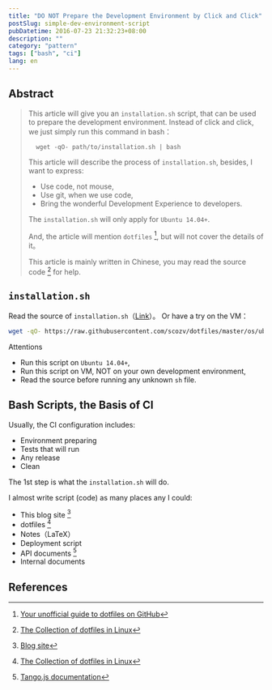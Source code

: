 ```yaml
---
title: "DO NOT Prepare the Development Environment by Click and Click"
postSlug: simple-dev-environment-script
pubDatetime: 2016-07-23 21:32:23+08:00
description: ""
category: "pattern"
tags: ["bash", "ci"]
lang: en
---
```



## Abstract

> This article will give you an `installation.sh` script, that
> can be used to prepare the development environment. Instead of click and click,
> we just simply run this command in bash：
>
>       wget -qO- path/to/installation.sh | bash
>
>
> This article will describe the process of `installation.sh`, besides, I want to express:
>
>
> * Use code, not mouse,
> * Use git, when we use code,
> * Bring the wonderful Development Experience to developers.
>
> The `installation.sh` will only apply for `Ubuntu 14.04+`.
>
> And, the article will mention `dotfiles` [^dotfiles], but will not cover the details of it。
>
> This article is mainly written in Chinese, you may read the source code [^scozv_dotfiles] for help.



## `installation.sh`

Read the source of `installation.sh`（[Link](https://github.com/scozv/dotfiles/blob/master/os/ubuntu-server.sh)）。
Or have a try on the VM：

```bash
wget -qO- https://raw.githubusercontent.com/scozv/dotfiles/master/os/ubuntu-server.sh | bash
```

Attentions

* Run this script on `Ubuntu 14.04+`,
* Run this script on VM, NOT on your own development environment,
* Read the source before running any unknown `sh` file.

## Bash Scripts, the Basis of CI

Usually, the CI configuration includes:

* Environment preparing
* Tests that will run
* Any release
* Clean

The 1st step is what the `installation.sh` will do.

I almost write script (code) as many places any I could:

* This blog site [^scozv_blog]
* dotfiles [^scozv_dotfiles]
* Notes（LaTeX）
* Deployment script
* API documents [^algo_wiki]
* Internal documents

## References


[^scozv_dotfiles]: [The Collection of dotfiles in Linux](https://github.com/scozv/dotfiles)

[^algo_wiki]: [Tango.js documentation](https://github.com/scozv/algo-wiki)

[^dotfiles]: [Your unofficial guide to dotfiles on GitHub](https://dotfiles.github.io/)

[^nvm]: [Node Version Manager](https://github.com/creationix/nvm)

[^scozv_blog]: [Blog site](https://github.com/scozv/blog)

